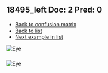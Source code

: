 ## 18495_left Doc: 2 Pred: 0
- [Back to confusion matrix](https://github.com/juliandewit/kaggle_retinopathy/blob/master/matrix.md)
- [Back to list](https://github.com/juliandewit/kaggle_retinopathy/blob/master/lists/20/list.md)
- [Next example in list](https://github.com/juliandewit/kaggle_retinopathy/blob/master/lists/20/18/18570_left.md)

![Eye](https://retinopaty.blob.core.windows.net/size1024/18495_left_2.jpeg)

### 

![Eye]()
